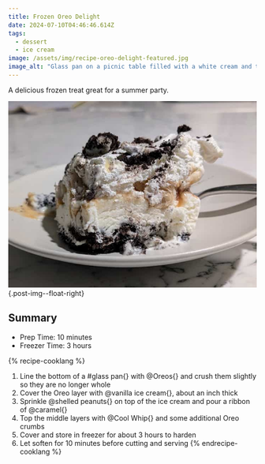 ```yaml
---
title: Frozen Oreo Delight
date: 2024-07-10T04:46:46.614Z
tags:
  - dessert
  - ice cream
image: /assets/img/recipe-oreo-delight-featured.jpg
image_alt: "Glass pan on a picnic table filled with a white cream and topped with oreo crumbs."
---
```


A delicious frozen treat great for a summer party.

![](/assets/img/recipe-oreo-delight-detail.jpg){.post-img--float-right}

## Summary

- Prep Time: 10 minutes
- Freezer Time: 3 hours

{% recipe-cooklang %}
1. Line the bottom of a #glass pan{} with @Oreos{} and crush them slightly so they are no longer whole
1. Cover the Oreo layer with @vanilla ice cream{}, about an inch thick
1. Sprinkle @shelled peanuts{} on top of the ice cream and pour a ribbon of @caramel{}
1. Top the middle layers with @Cool Whip{} and some additional Oreo crumbs
1. Cover and store in freezer for about 3 hours to harden
1. Let soften for 10 minutes before cutting and serving
{% endrecipe-cooklang %}
